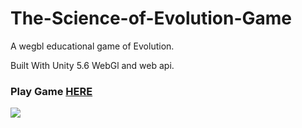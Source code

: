 # The-Science-of-Evolution-Game
A wegbl educational game of Evolution.

Built With Unity 5.6 WebGl and web api.


### Play Game [HERE](https://blinks32.github.io/Evolution-Game/)

![](https://media.giphy.com/media/l1J9OXLzL2hCdqU6I/giphy.gif)
